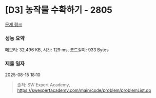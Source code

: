 # [D3] 농작물 수확하기 - 2805 

[문제 링크](https://swexpertacademy.com/main/code/problem/problemDetail.do?contestProbId=AV7GLXqKAWYDFAXB) 

### 성능 요약

메모리: 32,496 KB, 시간: 129 ms, 코드길이: 933 Bytes

### 제출 일자

2025-08-15 18:10



> 출처: SW Expert Academy, https://swexpertacademy.com/main/code/problem/problemList.do